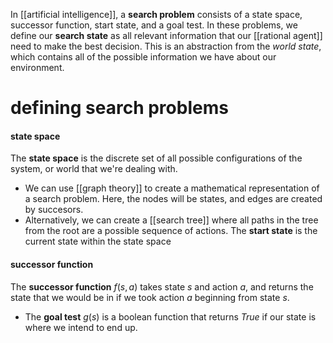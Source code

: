 In [[artificial intelligence]], a **search problem** consists of a state space, successor function, start state, and a goal test. In these problems, we define our **search state** as all relevant information that our [[rational agent]] need to make the best decision. This is an abstraction from the *world state*, which contains all of the possible information we have about our environment.

# defining search problems
#### state space
The **state space** is the discrete set of all possible configurations of the system, or world that we're dealing with.
- We can use [[graph theory]] to create a mathematical representation of a search problem. Here, the nodes will be states, and edges are created by succesors.
- Alternatively, we can create a [[search tree]] where all paths in the tree from the root are a possible sequence of actions.
The **start state** is the current state within the state space
#### successor function
The **successor function** $f(s, a)$ takes state $s$ and action $a$, and returns the state that we would be in if we took action $a$ beginning from state $s$.
- The **goal test** $g(s)$ is a boolean function that returns $True$ if our state is where we intend to end up.